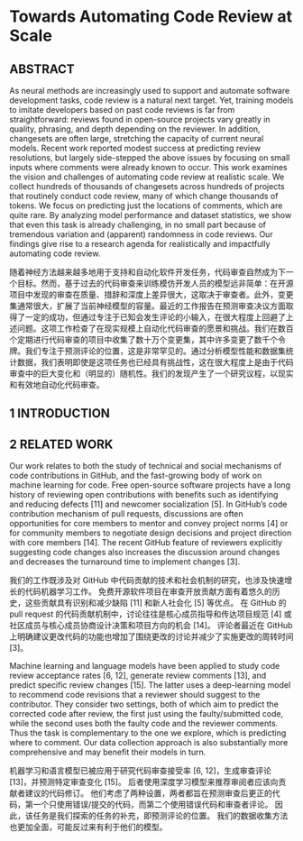 # Towards Automating Code Review at Scale

## ABSTRACT

As neural methods are increasingly used to support and automate software development tasks, code review is a natural next target. Yet, training models to imitate developers based on past code reviews is far from straightforward: reviews found in open-source projects vary greatly in quality, phrasing, and depth depending on the reviewer. In addition, changesets are often large, stretching the capacity of current neural models. Recent work reported modest success at predicting review resolutions, but largely side-stepped the above issues by focusing on small inputs where comments were already known to occur. This work examines the vision and challenges of automating code review at realistic scale. We collect hundreds of thousands of changesets across hundreds of projects that routinely conduct code review, many of which change thousands of tokens. We focus on predicting just the locations of comments, which are quite rare. By analyzing model performance and dataset statistics, we show that even this task is already challenging, in no small part because of tremendous variation and (apparent) randomness in code reviews. Our findings give rise to a research agenda for realistically and impactfully automating code review.

随着神经方法越来越多地用于支持和自动化软件开发任务，代码审查自然成为下一个目标。然而，基于过去的代码审查来训练模仿开发人员的模型远非简单：在开源项目中发现的审查在质量、措辞和深度上差异很大，这取决于审查者。此外，变更集通常很大，扩展了当前神经模型的容量。最近的工作报告在预测审查决议方面取得了一定的成功，但通过专注于已知会发生评论的小输入，在很大程度上回避了上述问题。这项工作检查了在现实规模上自动化代码审查的愿景和挑战。我们在数百个定期进行代码审查的项目中收集了数十万个变更集，其中许多变更了数千个令牌。我们专注于预测评论的位置，这是非常罕见的。通过分析模型性能和数据集统计数据，我们表明即使是这项任务也已经具有挑战性，这在很大程度上是由于代码审查中的巨大变化和（明显的）随机性。我们的发现产生了一个研究议程，以现实和有效地自动化代码审查。

## 1 INTRODUCTION

## 2 RELATED WORK

Our work relates to both the study of technical and social mechanisms of code contributions in GitHub, and the fast-growing body of work on machine learning for code. Free open-source software projects have a long history of reviewing open contributions with benefits such as identifying and reducing defects [11] and newcomer socialization [5]. In GitHub’s code contribution mechanism of pull requests, discussions are often opportunities for core members to mentor and convey project norms [4] or for community members to negotiate design decisions and project direction with core members [14]. The recent GitHub feature of reviewers explicitly suggesting code changes also increases the discussion around changes and decreases the turnaround time to implement changes [3].

我们的工作既涉及对 GitHub 中代码贡献的技术和社会机制的研究，也涉及快速增长的代码机器学习工作。 免费开源软件项目在审查开放贡献方面有着悠久的历史，这些贡献具有识别和减少缺陷 [11] 和新人社会化 [5] 等优点。 在 GitHub 的 pull request 的代码贡献机制中，讨论往往是核心成员指导和传达项目规范 [4] 或社区成员与核心成员协商设计决策和项目方向的机会 [14]。 评论者最近在 GitHub 上明确建议更改代码的功能也增加了围绕更改的讨论并减少了实施更改的周转时间 [3]。

Machine learning and language models have been applied to study code review acceptance rates [6, 12], generate review comments [13], and predict specific review changes [15]. The latter uses a deep-learning model to recommend code revisions that a reviewer should suggest to the contributor. They consider two settings, both of which aim to predict the corrected code after review, the first just using the faulty/submitted code, while the second uses both the faulty code and the reviewer comments. Thus the task is complementary to the one we explore, which is predicting where to comment. Our data collection approach is also substantially more comprehensive and may benefit their models in turn.

机器学习和语言模型已被应用于研究代码审查接受率 [6, 12]，生成审查评论 [13]，并预测特定审查变化 [15]。 后者使用深度学习模型来推荐审阅者应该向贡献者建议的代码修订。 他们考虑了两种设置，两者都旨在预测审查后更正的代码，第一个只使用错误/提交的代码，而第二个使用错误代码和审查者评论。 因此，该任务是我们探索的任务的补充，即预测评论的位置。 我们的数据收集方法也更加全面，可能反过来有利于他们的模型。

